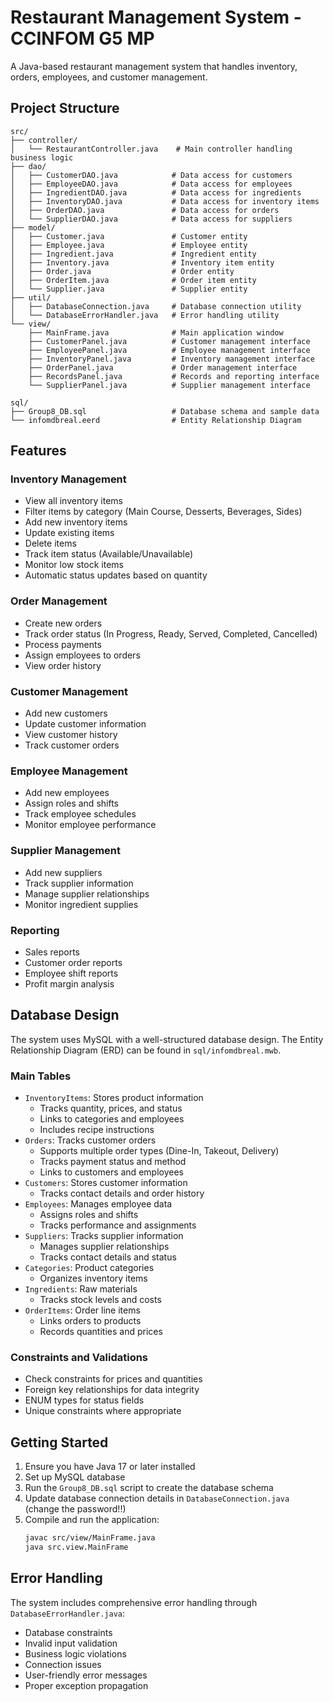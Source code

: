 # Restaurant Management System - CCINFOM G5 MP

A Java-based restaurant management system that handles inventory, orders, employees, and customer management.

## Project Structure

```
src/
├── controller/
│   └── RestaurantController.java    # Main controller handling business logic
├── dao/
│   ├── CustomerDAO.java            # Data access for customers
│   ├── EmployeeDAO.java            # Data access for employees
│   ├── IngredientDAO.java          # Data access for ingredients
│   ├── InventoryDAO.java           # Data access for inventory items
│   ├── OrderDAO.java               # Data access for orders
│   └── SupplierDAO.java            # Data access for suppliers
├── model/
│   ├── Customer.java               # Customer entity
│   ├── Employee.java               # Employee entity
│   ├── Ingredient.java             # Ingredient entity
│   ├── Inventory.java              # Inventory item entity
│   ├── Order.java                  # Order entity
│   ├── OrderItem.java              # Order item entity
│   └── Supplier.java               # Supplier entity
├── util/
│   ├── DatabaseConnection.java     # Database connection utility
│   └── DatabaseErrorHandler.java   # Error handling utility
└── view/
    ├── MainFrame.java              # Main application window
    ├── CustomerPanel.java          # Customer management interface
    ├── EmployeePanel.java          # Employee management interface
    ├── InventoryPanel.java         # Inventory management interface
    ├── OrderPanel.java             # Order management interface
    ├── RecordsPanel.java           # Records and reporting interface
    └── SupplierPanel.java          # Supplier management interface

sql/
├── Group8_DB.sql                   # Database schema and sample data
└── infomdbreal.eerd                # Entity Relationship Diagram
```

## Features

### Inventory Management
- View all inventory items
- Filter items by category (Main Course, Desserts, Beverages, Sides)
- Add new inventory items
- Update existing items
- Delete items
- Track item status (Available/Unavailable)
- Monitor low stock items
- Automatic status updates based on quantity

### Order Management
- Create new orders
- Track order status (In Progress, Ready, Served, Completed, Cancelled)
- Process payments
- Assign employees to orders
- View order history

### Customer Management
- Add new customers
- Update customer information
- View customer history
- Track customer orders

### Employee Management
- Add new employees
- Assign roles and shifts
- Track employee schedules
- Monitor employee performance

### Supplier Management
- Add new suppliers
- Track supplier information
- Manage supplier relationships
- Monitor ingredient supplies

### Reporting
- Sales reports
- Customer order reports
- Employee shift reports
- Profit margin analysis

## Database Design

The system uses MySQL with a well-structured database design. The Entity Relationship Diagram (ERD) can be found in `sql/infomdbreal.mwb`.

### Main Tables
- `InventoryItems`: Stores product information
  - Tracks quantity, prices, and status
  - Links to categories and employees
  - Includes recipe instructions
- `Orders`: Tracks customer orders
  - Supports multiple order types (Dine-In, Takeout, Delivery)
  - Tracks payment status and method
  - Links to customers and employees
- `Customers`: Stores customer information
  - Tracks contact details and order history
- `Employees`: Manages employee data
  - Assigns roles and shifts
  - Tracks performance and assignments
- `Suppliers`: Tracks supplier information
  - Manages supplier relationships
  - Tracks contact details and status
- `Categories`: Product categories
  - Organizes inventory items
- `Ingredients`: Raw materials
  - Tracks stock levels and costs
- `OrderItems`: Order line items
  - Links orders to products
  - Records quantities and prices

### Constraints and Validations
- Check constraints for prices and quantities
- Foreign key relationships for data integrity
- ENUM types for status fields
- Unique constraints where appropriate

## Getting Started

1. Ensure you have Java 17 or later installed
2. Set up MySQL database
3. Run the `Group8_DB.sql` script to create the database schema
4. Update database connection details in `DatabaseConnection.java` (change the password!!)
5. Compile and run the application:
   ```bash
   javac src/view/MainFrame.java
   java src.view.MainFrame
   ```

## Error Handling

The system includes comprehensive error handling through `DatabaseErrorHandler.java`:
- Database constraints
- Invalid input validation
- Business logic violations
- Connection issues
- User-friendly error messages
- Proper exception propagation

